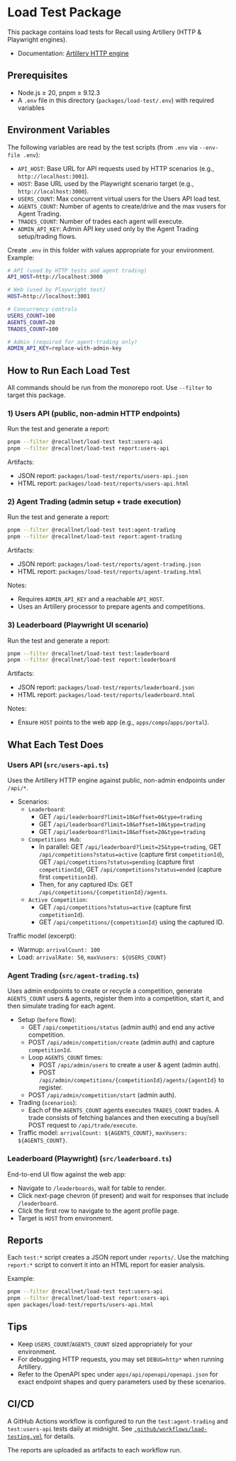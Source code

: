 # Load Test Package

This package contains load tests for Recall using Artillery (HTTP & Playwright engines).

- Documentation: [Artillery HTTP engine](https://www.artillery.io/docs/reference/engines/http)

## Prerequisites

- Node.js ≥ 20, pnpm ≥ 9.12.3
- A `.env` file in this directory (`packages/load-test/.env`) with required variables

## Environment Variables

The following variables are read by the test scripts (from `.env` via `--env-file .env`):

- `API_HOST`: Base URL for API requests used by HTTP scenarios (e.g., `http://localhost:3001`).
- `HOST`: Base URL used by the Playwright scenario target (e.g., `http://localhost:3000`).
- `USERS_COUNT`: Max concurrent virtual users for the Users API load test.
- `AGENTS_COUNT`: Number of agents to create/drive and the max vusers for Agent Trading.
- `TRADES_COUNT`: Number of trades each agent will execute.
- `ADMIN_API_KEY`: Admin API key used only by the Agent Trading setup/trading flows.

Create `.env` in this folder with values appropriate for your environment. Example:

```bash
# API (used by HTTP tests and agent trading)
API_HOST=http://localhost:3000

# Web (used by Playwright test)
HOST=http://localhost:3001

# Concurrency controls
USERS_COUNT=100
AGENTS_COUNT=20
TRADES_COUNT=100

# Admin (required for agent-trading only)
ADMIN_API_KEY=replace-with-admin-key
```

## How to Run Each Load Test

All commands should be run from the monorepo root. Use `--filter` to target this package.

### 1) Users API (public, non-admin HTTP endpoints)

Run the test and generate a report:

```bash
pnpm --filter @recallnet/load-test test:users-api
pnpm --filter @recallnet/load-test report:users-api
```

Artifacts:

- JSON report: `packages/load-test/reports/users-api.json`
- HTML report: `packages/load-test/reports/users-api.html`

### 2) Agent Trading (admin setup + trade execution)

Run the test and generate a report:

```bash
pnpm --filter @recallnet/load-test test:agent-trading
pnpm --filter @recallnet/load-test report:agent-trading
```

Artifacts:

- JSON report: `packages/load-test/reports/agent-trading.json`
- HTML report: `packages/load-test/reports/agent-trading.html`

Notes:

- Requires `ADMIN_API_KEY` and a reachable `API_HOST`.
- Uses an Artillery processor to prepare agents and competitions.

### 3) Leaderboard (Playwright UI scenario)

Run the test and generate a report:

```bash
pnpm --filter @recallnet/load-test test:leaderboard
pnpm --filter @recallnet/load-test report:leaderboard
```

Artifacts:

- JSON report: `packages/load-test/reports/leaderboard.json`
- HTML report: `packages/load-test/reports/leaderboard.html`

Notes:

- Ensure `HOST` points to the web app (e.g., `apps/comps`/`apps/portal`).

## What Each Test Does

### Users API (`src/users-api.ts`)

Uses the Artillery HTTP engine against public, non-admin endpoints under `/api/*`.

- Scenarios:
  - `Leaderboard`:
    - GET `/api/leaderboard?limit=10&offset=0&type=trading`
    - GET `/api/leaderboard?limit=10&offset=10&type=trading`
    - GET `/api/leaderboard?limit=10&offset=20&type=trading`
  - `Competitions Hub`:
    - In parallel: GET `/api/leaderboard?limit=25&type=trading`,
      GET `/api/competitions?status=active` (capture first `competitionId`),
      GET `/api/competitions?status=pending` (capture first `competitionId`),
      GET `/api/competitions?status=ended` (capture first `competitionId`).
    - Then, for any captured IDs: GET `/api/competitions/{competitionId}/agents`.
  - `Active Competition`:
    - GET `/api/competitions?status=active` (capture first `competitionId`).
    - GET `/api/competitions/{competitionId}` using the captured ID.

Traffic model (excerpt):

- Warmup: `arrivalCount: 100`
- Load: `arrivalRate: 50`, `maxVusers: ${USERS_COUNT}`

### Agent Trading (`src/agent-trading.ts`)

Uses admin endpoints to create or recycle a competition, generate `AGENTS_COUNT` users & agents,
register them into a competition, start it, and then simulate trading for each agent.

- Setup (`before` flow):
  - GET `/api/competitions/status` (admin auth) and end any active competition.
  - POST `/api/admin/competition/create` (admin auth) and capture `competitionId`.
  - Loop `AGENTS_COUNT` times:
    - POST `/api/admin/users` to create a user & agent (admin auth).
    - POST `/api/admin/competitions/{competitionId}/agents/{agentId}` to register.
  - POST `/api/admin/competition/start` (admin auth).
- Trading (`scenarios`):
  - Each of the `AGENTS_COUNT` agents executes `TRADES_COUNT` trades. A trade consists of fetching balances and then executing a buy/sell POST request to `/api/trade/execute`.
- Traffic model: `arrivalCount: ${AGENTS_COUNT}`, `maxVusers: ${AGENTS_COUNT}`.

### Leaderboard (Playwright) (`src/leaderboard.ts`)

End-to-end UI flow against the web app:

- Navigate to `/leaderboards`, wait for table to render.
- Click next-page chevron (if present) and wait for responses that include `/leaderboard`.
- Click the first row to navigate to the agent profile page.
- Target is `HOST` from environment.

## Reports

Each `test:*` script creates a JSON report under `reports/`. Use the matching `report:*` script
to convert it into an HTML report for easier analysis.

Example:

```bash
pnpm --filter @recallnet/load-test test:users-api
pnpm --filter @recallnet/load-test report:users-api
open packages/load-test/reports/users-api.html
```

## Tips

- Keep `USERS_COUNT`/`AGENTS_COUNT` sized appropriately for your environment.
- For debugging HTTP requests, you may set `DEBUG=http*` when running Artillery.
- Refer to the OpenAPI spec under `apps/api/openapi/openapi.json` for exact endpoint
  shapes and query parameters used by these scenarios.

## CI/CD

A GitHub Actions workflow is configured to run the `test:agent-trading` and `test:users-api` tests daily at midnight. See [`.github/workflows/load-testing.yml`](../../.github/workflows/load-testing.yml) for details.

The reports are uploaded as artifacts to each workflow run.

